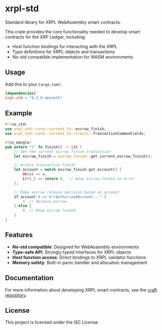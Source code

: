 # xrpl-std

Standard library for XRPL WebAssembly smart contracts.

This crate provides the core functionality needed to develop smart contracts for the XRP Ledger, including:
- Host function bindings for interacting with the XRPL
- Type definitions for XRPL objects and transactions
- No-std compatible implementation for WASM environments

## Usage

Add this to your `Cargo.toml`:

```toml
[dependencies]
xrpl-std = "0.5.0-devnet5"
```

## Example

```rust
#![no_std]
use xrpl_std::core::current_tx::escrow_finish;
use xrpl_std::core::current_tx::traits::TransactionCommonFields;

#[no_mangle]
pub extern "C" fn finish() -> i32 {
    // Get the current escrow finish transaction
    let escrow_finish = escrow_finish::get_current_escrow_finish();

    // Access transaction fields
    let account = match escrow_finish.get_account() {
        Ok(v) => v,
        Err(_) => return 0,  // Keep escrow locked on error
    };

    // Make escrow release decision based on account
    if account.0 == b"rAuthorizedAccount..." {
        1  // Release escrow
    } else {
        0  // Keep escrow locked
    }
}
```

## Features

- **No-std compatible**: Designed for WebAssembly environments
- **Type-safe API**: Strongly typed interfaces for XRPL objects
- **Host function access**: Direct bindings to XRPL validator functions
- **Memory safety**: Built-in panic handler and allocation management

## Documentation

For more information about developing XRPL smart contracts, see the [craft repository](https://github.com/XRPLF/craft).

## License

This project is licensed under the ISC License.

